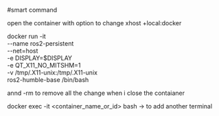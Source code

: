 #smart command 

open the container with option to change 
xhost +local:docker

docker run -it \
  --name ros2-persistent \
  --net=host \
  -e DISPLAY=$DISPLAY \
  -e QT_X11_NO_MITSHM=1 \
  -v /tmp/.X11-unix:/tmp/.X11-unix \
  ros2-humble-base /bin/bash


annd -rm to remove all the change when i close the contaianer

docker exec -it <container_name_or_id> bash -> to add another terminal 



